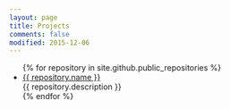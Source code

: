 ```yaml
---
layout: page
title: Projects
comments: false
modified: 2015-12-06
---
```


<ul>
{% for repository in site.github.public_repositories %}
	<li>
	<div><a href="{{ repository.html_url }}">{{ repository.name }}</a></div>
	<div>{{ repository.description }}</div>
	</li>
{% endfor %}
</ul>
